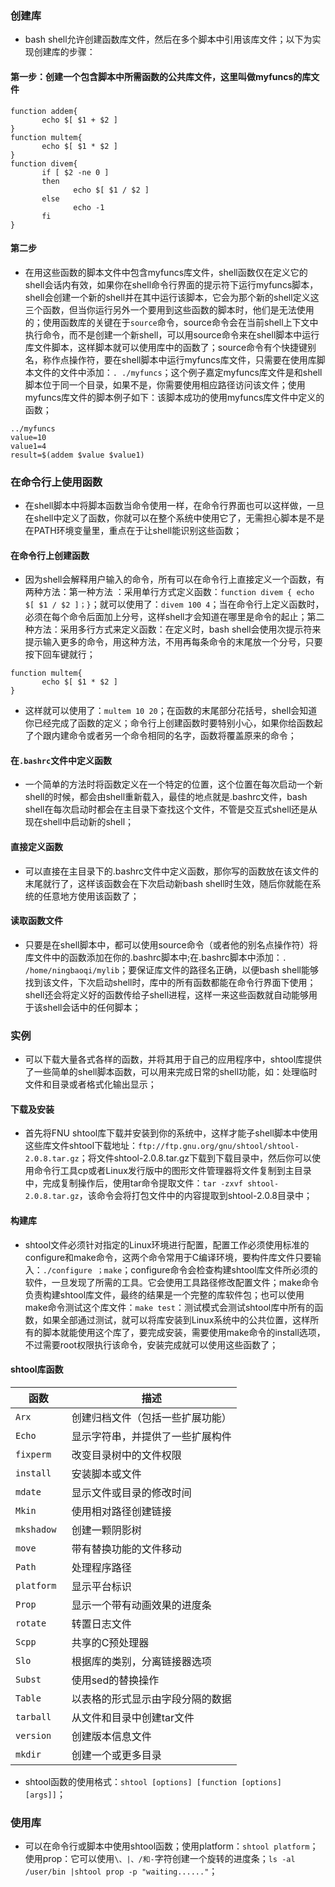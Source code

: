 ### 创建库
+ bash shell允许创建函数库文件，然后在多个脚本中引用该库文件；以下为实现创建库的步骤：
#### 第一步：创建一个包含脚本中所需函数的公共库文件，这里叫做myfuncs的库文件
```
function addem{
       echo $[ $1 + $2 ]
}
function multem{
       echo $[ $1 * $2 ]
}
function divem{
       if [ $2 -ne 0 ]
       then
              echo $[ $1 / $2 ]
       else
              echo -1
       fi
}
```
#### 第二步
+ 在用这些函数的脚本文件中包含myfuncs库文件，shell函数仅在定义它的shell会话内有效，如果你在shell命令行界面的提示符下运行myfuncs脚本，shell会创建一个新的shell并在其中运行该脚本，它会为那个新的shell定义这三个函数，但当你运行另外一个要用到这些函数的脚本时，他们是无法使用的；使用函数库的关键在于`source`命令，source命令会在当前shell上下文中执行命令，而不是创建一个新shell，可以用source命令来在shell脚本中运行库文件脚本，这样脚本就可以使用库中的函数了；source命令有个快捷键别名，称作点操作符，要在shell脚本中运行myfuncs库文件，只需要在使用库脚本文件的文件中添加：`. ./myfuncs`；这个例子嘉定myfuncs库文件是和shell脚本位于同一个目录，如果不是，你需要使用相应路径访问该文件；使用myfuncs库文件的脚本例子如下：该脚本成功的使用myfuncs库文件中定义的函数；
```
../myfuncs
value=10
value1=4
result=$(addem $value $value1)
```

### 在命令行上使用函数
+ 在shell脚本中将脚本函数当命令使用一样，在命令行界面也可以这样做，一旦在shell中定义了函数，你就可以在整个系统中使用它了，无需担心脚本是不是在PATH环境变量里，重点在于让shell能识别这些函数；
#### 在命令行上创建函数
+ 因为shell会解释用户输入的命令，所有可以在命令行上直接定义一个函数，有两种方法：第一种方法 ：采用单行方式定义函数：`function divem { echo $[ $1 / $2 ]；}`；就可以使用了：`divem 100 4`；当在命令行上定义函数时，必须在每个命令后面加上分号，这样shell才会知道在哪里是命令的起止；第二种方法：采用多行方式来定义函数：在定义时，bash shell会使用次提示符来提示输入更多的命令，用这种方法，不用再每条命令的末尾放一个分号，只要按下回车键就行；
```
function multem{
       echo $[ $1 * $2 ]
}
```
+ 这样就可以使用了：`multem 10 20`；在函数的末尾部分花括号，shell会知道你已经完成了函数的定义；命令行上创建函数时要特别小心，如果你给函数起了个跟内建命令或者另一个命令相同的名字，函数将覆盖原来的命令；
#### 在`.bashrc`文件中定义函数
+ 一个简单的方法时将函数定义在一个特定的位置，这个位置在每次启动一个新shell的时候，都会由shell重新载入，最佳的地点就是.bashrc文件，bash shell在每次启动时都会在主目录下查找这个文件，不管是交互式shell还是从现在shell中启动新的shell；
#### 直接定义函数
+ 可以直接在主目录下的.bashrc文件中定义函数，那你写的函数放在该文件的末尾就行了，这样该函数会在下次启动新bash shell时生效，随后你就能在系统的任意地方使用该函数了；
#### 读取函数文件
+ 只要是在shell脚本中，都可以使用source命令（或者他的别名点操作符）将库文件中的函数添加在你的.bashrc脚本中;在.bashrc脚本中添加：`. /home/ningbaoqi/mylib`；要保证库文件的路径名正确，以便bash shell能够找到该文件，下次启动shell时，库中的所有函数都能在命令行界面下使用； shell还会将定义好的函数传给子shell进程，这样一来这些函数就自动能够用于该shell会话中的任何脚本；

### 实例
+ 可以下载大量各式各样的函数，并将其用于自己的应用程序中，shtool库提供了一些简单的shell脚本函数，可以用来完成日常的shell功能，如：处理临时文件和目录或者格式化输出显示；
#### 下载及安装
+ 首先将FNU shtool库下载并安装到你的系统中，这样才能子shell脚本中使用这些库文件shtool下载地址：`ftp://ftp.gnu.org/gnu/shtool/shtool-2.0.8.tar.gz`；将文件shtool-2.0.8.tar.gz下载到下载目录中，然后你可以使用命令行工具cp或者Linux发行版中的图形文件管理器将文件复制到主目录中，完成复制操作后，使用tar命令提取文件：`tar -zxvf shtool-2.0.8.tar.gz`，该命令会将打包文件中的内容提取到shtool-2.0.8目录中；
#### 构建库
+ shtool文件必须针对指定的Linux环境进行配置，配置工作必须使用标准的configure和make命令，这两个命令常用于C编译环境，要构件库文件只要输入：`./configure ；make`；configure命令会检查构建shtool库文件所必须的软件，一旦发现了所需的工具。它会使用工具路径修改配置文件；make命令负责构建shtool库文件，最终的结果是一个完整的库软件包；也可以使用make命令测试这个库文件：`make test`：测试模式会测试shtool库中所有的函数，如果全部通过测试，就可以将库安装到Linux系统中的公共位置，这样所有的脚本就能使用这个库了，要完成安装，需要使用make命令的install选项，不过需要root权限执行该命令，安装完成就可以使用这些函数了；
#### shtool库函数

|函数|描述|
|------|------|
|`Arx `|   创建归档文件（包括一些扩展功能）|
|`Echo  `|  显示字符串，并提供了一些扩展构件|
|`fixperm`   | 改变目录树中的文件权限|
|`install ` | 安装脚本或文件|
|`mdate  `| 显示文件或目录的修改时间|
|`Mkin` |   使用相对路径创建链接|
|`mkshadow `|   创建一颗阴影树|
|`move`  |  带有替换功能的文件移动|
|`Path ` |  处理程序路径|
|`platform ` |  显示平台标识|
|`Prop` |   显示一个带有动画效果的进度条|
|`rotate  ` | 转置日志文件|
|`Scpp`    |共享的C预处理器|
|`Slo `  |根据库的类别，分离链接器选项|
|`Subst`  |  使用sed的替换操作|
|`Table `|   以表格的形式显示由字段分隔的数据|
|`tarball`  |  从文件和目录中创建tar文件|
|`version ` |  创建版本信息文件|
|`mkdir`  |  创建一个或更多目录|

+ shtool函数的使用格式：`shtool [options] [function [options] [args]]`；
### 使用库
+ 可以在命令行或脚本中使用shtool函数；使用platform：`shtool platform`；使用prop：它可以使用`\、|、/和-`字符创建一个旋转的进度条；`ls -al /user/bin |shtool prop -p "waiting......"`；
